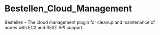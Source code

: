 # Bestellen_Cloud_Management
Bestellen - The cloud management plugin for cleanup and maintenance of nodes with EC2 and REST API support.
